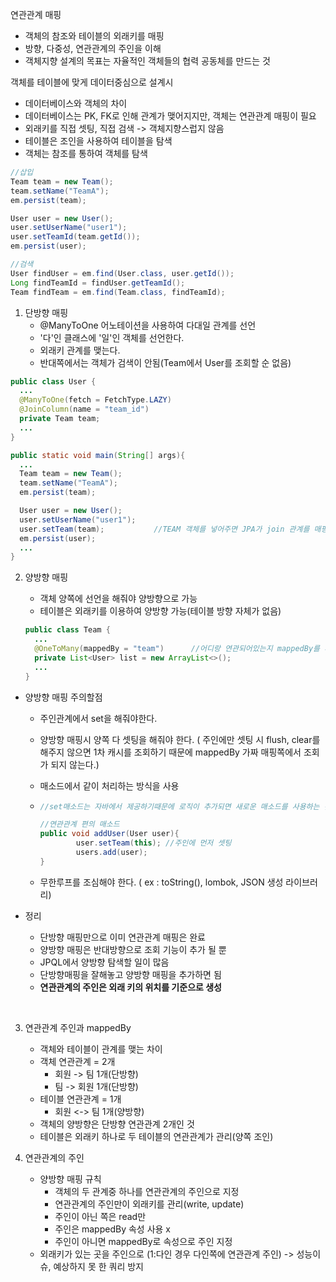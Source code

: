 연관관계 매핑

- 객체의 참조와 테이블의 외래키를 매핑
- 방향, 다중성, 연관관계의 주인을 이해
- 객체지향 설계의 목표는 자율적인 객체들의 협력 공동체를 만드는 것



객체를 테이블에 맞게 데이터중심으로 설계시

- 데이터베이스와 객체의 차이
- 데이터베이스는 PK, FK로 인해 관계가 맺어지지만, 객체는 연관관계 매핑이 필요
- 외래키를 직접 셋팅, 직접 검색 -> 객체지향스럽지 않음
- 테이블은 조인을 사용하여 테이블을 탐색
- 객체는 참조를 통하여 객체를 탐색

```java
//삽입
Team team = new Team();
team.setName("TeamA");
em.persist(team);

User user = new User();
user.setUserName("user1");
user.setTeamId(team.getId());
em.persist(user);

//검색
User findUser = em.find(User.class, user.getId());
Long findTeamId = findUser.getTeamId();
Team findTeam = em.find(Team.class, findTeamId);
```



1. 단방향 매핑
   - @ManyToOne 어노테이션을 사용하여 다대일 관계를 선언
   - '다'인 클래스에 '일'인 객체를 선언한다.
   - 외래키 관계를 맺는다.
   - 반대쪽에서는 객체가 검색이 안됨(Team에서 User를 조회할 순 없음)

```java
public class User {
  ...
  @ManyToOne(fetch = FetchType.LAZY)
  @JoinColumn(name = "team_id")
  private Team team;
  ...
}

public static void main(String[] args){
  ...
  Team team = new Team();
  team.setName("TeamA");
  em.persist(team);

  User user = new User();
  user.setUserName("user1");
  user.setTeam(team);			//TEAM 객체를 넣어주면 JPA가 join 관계를 매핑
  em.persist(user);
  ...
}
```



2. 양방향 매핑

   - 객체 양쪽에 선언을 해줘야 양방향으로 가능
   - 테이블은 외래키를 이용하여 양방향 가능(테이블 방향 자체가 없음)

   ```java
   public class Team {
     ...
     @OneToMany(mappedBy = "team")		//어디랑 연관되어있는지 mappedBy를 써줘야함
     private List<User> list = new ArrayList<>();
     ...
   }
   ```


- 양방향 매핑 주의할점

  - 주인관계에서 set을 해줘야한다.

  - 양방향 매핑시 양쪽 다 셋팅을 해줘야 한다. ( 주인에만 셋팅 시 flush, clear를 해주지 않으면 1차 캐시를 조회하기 때문에 mappedBy 가짜 매핑쪽에서 조회가 되지 않는다.)

  - 매소드에서 같이 처리하는 방식을 사용

  - ```java
    //set매소드는 자바에서 제공하기때문에 로직이 추가되면 새로운 매소드를 사용하는 것이 좋음

    //연관관계 편의 매소드
    public void addUser(User user){
            user.setTeam(this); //주인에 먼저 셋팅
            users.add(user);
    }
    ```

  - 무한루프를 조심해야 한다. ( ex : toString(), lombok, JSON 생성 라이브러리)

- 정리

  - 단방향 매핑만으로 이미 연관관계 매핑은 완료
  - 양방향 매핑은 반대방향으로 조회 기능이 추가 될 뿐
  - JPQL에서 양방향 탐색할 일이 많음
  - 단방향매핑을 잘해놓고 양방향 매핑을 추가하면 됨
  - **연관관계의 주인은 외래 키의 위치를 기준으로 생성**

  ​


3. 연관관계 주인과 mappedBy
   - 객체와 테이블이 관계를 맺는 차이
   - 객체 연관관계 = 2개
     - 회원 -> 팀 1개(단방향)
     - 팀 -> 회원 1개(단방향)
   - 테이블 연관관계 = 1개
     - 회원 <-> 팀 1개(양방향)
   - 객체의 양방향은 단방향 연관관계 2개인 것
   - 테이블은 외래키 하나로 두 테이블의 연관관계가 관리(양쪽 조인)



4. 연관관계의 주인
   - 양방향 매핑 규칙
     - 객체의 두 관계중 하나를 연관관계의 주인으로 지정
     - 연관관계의 주인만이 외래키를 관리(write, update)
     - 주인이 아닌 쪽은 read만
     - 주인은 mappedBy 속성 사용 x
     - 주인이 아니면 mappedBy로 속성으로 주인 지정
   - 외래키가 있는 곳을 주인으로 (1:다인 경우 다인쪽에 연관관계 주인) -> 성능이슈, 예상하지 못 한 쿼리 방지















